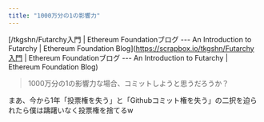 ```yaml
---
title: "1000万分の1の影響力"
---
```


[/tkgshn/Futarchy入門 | Ethereum Foundationブログ --- An Introduction to Futarchy | Ethereum Foundation Blog](https://scrapbox.io/tkgshn/Futarchy入門 | Ethereum Foundationブログ --- An Introduction to Futarchy | Ethereum Foundation Blog)

> 1000万分の1の影響力な場合、コミットしようと思うだろうか？

まあ、今から1年「投票権を失う」と「Githubコミット権を失う」の二択を迫られたら僕は躊躇いなく投票権を捨てるw
